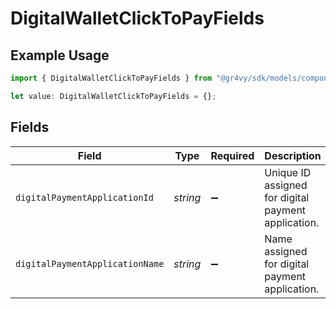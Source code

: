 # DigitalWalletClickToPayFields

## Example Usage

```typescript
import { DigitalWalletClickToPayFields } from "@gr4vy/sdk/models/components";

let value: DigitalWalletClickToPayFields = {};
```

## Fields

| Field                                               | Type                                                | Required                                            | Description                                         |
| --------------------------------------------------- | --------------------------------------------------- | --------------------------------------------------- | --------------------------------------------------- |
| `digitalPaymentApplicationId`                       | *string*                                            | :heavy_minus_sign:                                  | Unique ID assigned for digital payment application. |
| `digitalPaymentApplicationName`                     | *string*                                            | :heavy_minus_sign:                                  | Name assigned for digital payment application.      |